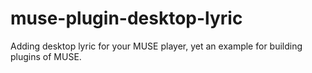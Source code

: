 # muse-plugin-desktop-lyric
Adding desktop lyric for your MUSE player, yet an example for building plugins of MUSE.
